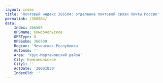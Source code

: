 ```yaml
---
layout: index
title: 'Почтовый индекс 366504: отделение почтовой связи Почты России'
permalink: /366504/
data:
    Index: 366504
    OPSName: Комсомольское
    OPSType: О
    OPSSubm: 366500
    Region: 'Чеченская Республика'
    Autonom: ''
    Area: 'Урус-Мартановский район'
    City: Комсомольское
    City1: ''
    ActDate: '20001030'
    IndexOld: ''
---
```

